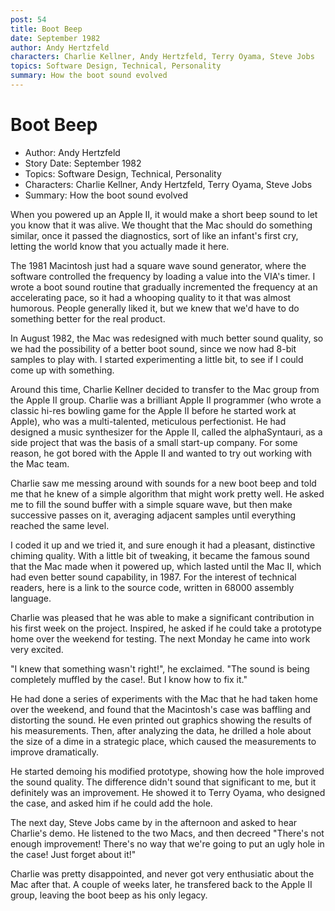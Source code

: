 ```yaml
---
post: 54
title: Boot Beep
date: September 1982
author: Andy Hertzfeld
characters: Charlie Kellner, Andy Hertzfeld, Terry Oyama, Steve Jobs
topics: Software Design, Technical, Personality
summary: How the boot sound evolved
---
```


# Boot Beep
* Author: Andy Hertzfeld
* Story Date: September 1982
* Topics: Software Design, Technical, Personality
* Characters: Charlie Kellner, Andy Hertzfeld, Terry Oyama, Steve Jobs
* Summary: How the boot sound evolved

When you powered up an Apple II, it would make a short beep sound to let you know that it was alive.  We thought that the Mac should do something similar, once it passed the diagnostics, sort of like an infant's first cry, letting the world know that you actually made it here.

The 1981 Macintosh just had a square wave sound generator, where the software controlled the frequency by loading a value into the VIA's timer.   I wrote a boot sound routine that gradually incremented the frequency at an accelerating pace, so it had a whooping quality to it that was almost humorous.  People generally liked it, but we knew that we'd have to do something better for the real product.

In August 1982, the Mac was redesigned with much better sound quality, so we had the possibility of a better boot sound, since we now had 8-bit samples to play with.  I started experimenting a little bit, to see if I could come up with something.

Around this time, Charlie Kellner decided to transfer to the Mac group from the Apple II group.  Charlie was a brilliant Apple II programmer (who wrote a classic hi-res bowling game for the Apple II before he started work at Apple), who was a multi-talented, meticulous perfectionist.  He had designed a music synthesizer for the Apple II, called the alphaSyntauri, as a side project that was the basis of a small start-up company.  For some reason, he got bored with the Apple II and wanted to try out working with the Mac team.

Charlie saw me messing around with sounds for a new boot beep and told me that he knew of a simple algorithm that might work pretty well.  He asked me to fill the sound buffer with a simple square wave, but then make successive passes on it, averaging adjacent samples until everything reached the same level.

I coded it up and we tried it, and sure enough it had a pleasant, distinctive chiming quality.  With a little bit of tweaking, it became the famous sound that the Mac made when it powered up, which lasted until the Mac II, which had even better sound capability, in 1987.  For the interest of technical readers, here is a link to the source code, written in 68000 assembly language.

Charlie was pleased that he was able to make a significant contribution in his first week on the project.  Inspired, he asked if he could take a prototype home over the weekend for testing.   The next Monday he came into work very excited.

"I knew that something wasn't right!", he exclaimed.  "The sound is being completely muffled by the case!.  But I know how to fix it."

He had done a series of experiments with the Mac that he had taken home over the weekend, and found that the Macintosh's case was baffling and distorting the sound.  He even printed out graphics showing the results of his measurements.  Then, after analyzing the data, he drilled a hole about the size of a dime in a strategic place, which caused the measurements to improve dramatically.

He started demoing his modified prototype, showing how the hole improved the sound quality.  The difference didn't sound that significant to me, but it definitely was an improvement.  He showed it to Terry Oyama, who designed the case, and asked him if he could add the hole.

The next day, Steve Jobs came by in the afternoon and asked to hear Charlie's demo.  He listened to the two Macs, and then decreed "There's not enough improvement!  There's no way that we're going to put an ugly hole in the case!  Just forget about it!"

Charlie was pretty disappointed, and never got very enthusiatic about the Mac after that.  A couple of weeks later, he transfered back to the Apple II group, leaving the boot beep as his only legacy.